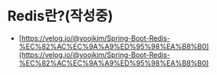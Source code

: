 # Redis란?(작성중)

* [https://velog.io/@yoojkim/Spring-Boot-Redis-%EC%82%AC%EC%9A%A9%ED%95%98%EA%B8%B0](https://velog.io/@yoojkim/Spring-Boot-Redis-%EC%82%AC%EC%9A%A9%ED%95%98%EA%B8%B0)
